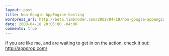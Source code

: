 ```yaml
--- 
layout: post
title: Non Google AppEngine hosting
wordpress_url: http://beta.timbroder.com/2008/04/18/non-google-appengine-hosting/
date: 2008-04-18 20:05:00 -04:00
comments: true
---
```

If you are like me, and are waiting to get in on the action, check it out: <a href="http://appdrop.com/">http://appdrop.com/</a>
